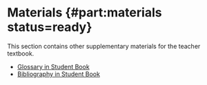 # Materials {#part:materials status=ready}

This section contains other supplementary materials for the teacher textbook.

- [Glossary in Student Book](+duckiesky_high_school_student#materials-glossary)
- [Bibliography in Student Book](+duckiesky_high_school_student#bibliography)